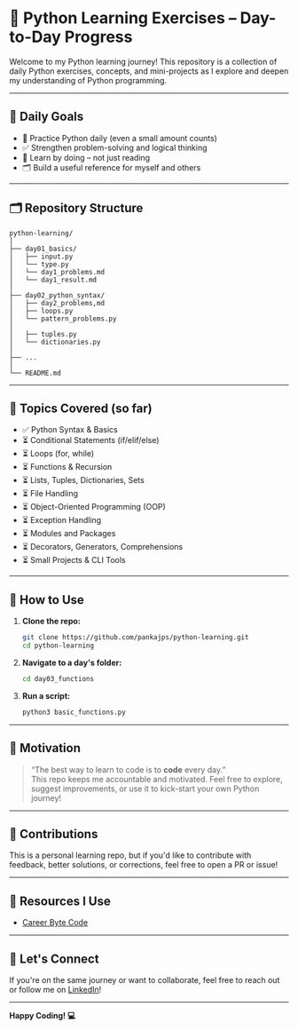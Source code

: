 # 🐍 Python Learning Exercises – Day-to-Day Progress

Welcome to my Python learning journey!
This repository is a collection of daily Python exercises, concepts, and mini-projects as I explore and deepen my understanding of Python programming.

---

## 📅 Daily Goals

- 🔁 Practice Python daily (even a small amount counts)
- ✅ Strengthen problem-solving and logical thinking
- 🧠 Learn by doing – not just reading
- 🗂️ Build a useful reference for myself and others

---

## 🗂️ Repository Structure

```
python-learning/
│
├── day01_basics/
│   ├── input.py
│   └── type.py
│   └── day1_problems.md
│   └── day1_result.md
│
├── day02_python_syntax/
│   ├── day2_problems,md
│   ├── loops.py
│   └── pattern_problems.py
│
│   ├── tuples.py
│   └── dictionaries.py
│
├── ...
│
└── README.md
```

---

## 🧬 Topics Covered (so far)

- ✅ Python Syntax & Basics  
- ⏳ Conditional Statements (if/elif/else)  
- ⏳ Loops (for, while)  
- ⏳ Functions & Recursion  
- ⏳ Lists, Tuples, Dictionaries, Sets  
- ⏳ File Handling  
- ⏳ Object-Oriented Programming (OOP)  
- ⏳ Exception Handling  
- ⏳ Modules and Packages  
- ⏳ Decorators, Generators, Comprehensions  
- ⏳ Small Projects & CLI Tools

---

## 📖 How to Use

1. **Clone the repo:**
   ```bash
   git clone https://github.com/pankajps/python-learning.git
   cd python-learning
   ```

2. **Navigate to a day's folder:**
   ```bash
   cd day03_functions
   ```

3. **Run a script:**
   ```bash
   python3 basic_functions.py
   ```

---

## 🎯 Motivation

> “The best way to learn to code is to **code** every day.”  
This repo keeps me accountable and motivated. Feel free to explore, suggest improvements, or use it to kick-start your own Python journey!

---

## 🤝 Contributions

This is a personal learning repo, but if you'd like to contribute with feedback, better solutions, or corrections, feel free to open a PR or issue!

---

## 📌 Resources I Use

- [Career Byte Code](https://careerbytecode.substack.com/)

---

## 🌟 Let's Connect

If you're on the same journey or want to collaborate, feel free to reach out or follow me on [LinkedIn](https://www.linkedin.com/in/pankajpratapsingh)!

---

**Happy Coding! 💻**

